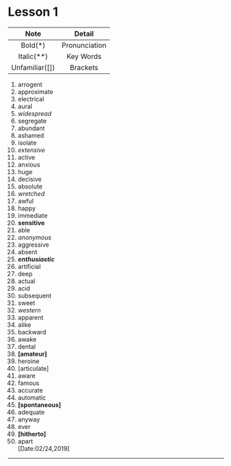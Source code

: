 # Lesson 1

Note|Detail
:---:|:---:
Bold(\*)|Pronunciation
Italic(\**)|Key Words
Unfamiliar(\[])|Brackets

1. arrogent
2. approximate
3. electrical
4. aural
5. *widespread*
6. segregate
7. abundant
8. ashamed
9. isolate
10. *extensive*
11. active
12. anxious
13. huge
14. decisive
15. absolute
16. *wretched*
17. awful
18. happy
19. immediate
20. **sensitive**
21. able
22. *anonymous*
23. aggressive
24. absent
25. ***enthusiastic***
26. artificial
27. deep
28. actual
29. acid
30. subsequent
31. sweet
32. *western*
33. apparent
34. alike
35. backward
36. awake
37. dental
38. **[amateur]**
39. heroine
40. [articulate]
41. aware
42. famous
43. accurate
44. automatic
45. **[spontaneous]**
46. adequate
47. anyway
48. ever
49. **[hitherto]**
50. apart  
[Date:02/24,2019]
---
